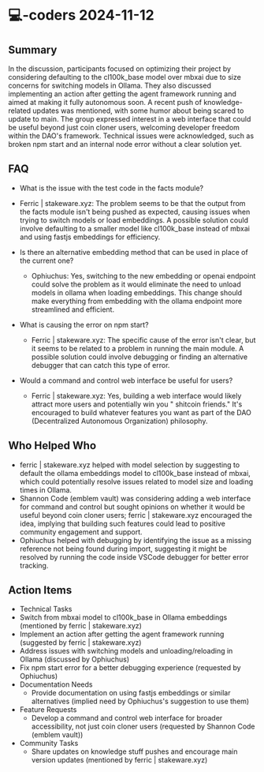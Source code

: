 # 💻-coders 2024-11-12

## Summary

In the discussion, participants focused on optimizing their project by considering defaulting to the cl100k_base model
over mbxai due to size concerns for switching models in Ollama. They also discussed implementing an action after getting
the agent framework running and aimed at making it fully autonomous soon. A recent push of knowledge-related updates was
mentioned, with some humor about being scared to update to main. The group expressed interest in a web interface that
could be useful beyond just coin cloner users, welcoming developer freedom within the DAO's framework. Technical issues
were acknowledged, such as broken npm start and an internal node error without a clear solution yet.

## FAQ

- What is the issue with the test code in the facts module?
- Ferric | stakeware.xyz: The problem seems to be that the output from the facts module isn't being pushed as expected,
  causing issues when trying to switch models or load embeddings. A possible solution could involve defaulting to a
  smaller model like cl100k_base instead of mbxai and using fastjs embeddings for efficiency.

- Is there an alternative embedding method that can be used in place of the current one?

    - Ophiuchus: Yes, switching to the new embedding or openai endpoint could solve the problem as it would eliminate
      the need to unload models in ollama when loading embeddings. This change should make everything from embedding
      with the ollama endpoint more streamlined and efficient.

- What is causing the error on npm start?

    - Ferric | stakeware.xyz: The specific cause of the error isn't clear, but it seems to be related to a problem in
      running the main module. A possible solution could involve debugging or finding an alternative debugger that can
      catch this type of error.

- Would a command and control web interface be useful for users?
    - Ferric | stakeware.xyz: Yes, building a web interface would likely attract more users and potentially win you "
      shitcoin friends." It's encouraged to build whatever features you want as part of the DAO (Decentralized
      Autonomous Organization) philosophy.

## Who Helped Who

- ferric | stakeware.xyz helped with model selection by suggesting to default the ollama embeddings model to cl100k_base
  instead of mbxai, which could potentially resolve issues related to model size and loading times in Ollama.
- Shannon Code (emblem vault) was considering adding a web interface for command and control but sought opinions on whether it would be useful beyond coin cloner users; ferric | stakeware.xyz encouraged the idea, implying that building such features could lead to positive community engagement and support.
- Ophiuchus helped with debugging by identifying the issue as a missing reference not being found during import, suggesting it might be resolved by running the code inside VSCode debugger for better error tracking.

## Action Items

- Technical Tasks
- Switch from mbxai model to cl100k_base in Ollama embeddings (mentioned by ferric | stakeware.xyz)
- Implement an action after getting the agent framework running (suggested by ferric | stakeware.xyz)
- Address issues with switching models and unloading/reloading in Ollama (discussed by Ophiuchus)
- Fix npm start error for a better debugging experience (requested by Ophiuchus)
- Documentation Needs
    - Provide documentation on using fastjs embeddings or similar alternatives (implied need by Ophiuchus's suggestion
      to use them)
- Feature Requests
    - Develop a command and control web interface for broader accessibility, not just coin cloner users (requested by
      Shannon Code (emblem vault))
- Community Tasks
    - Share updates on knowledge stuff pushes and encourage main version updates (mentioned by ferric | stakeware.xyz)
